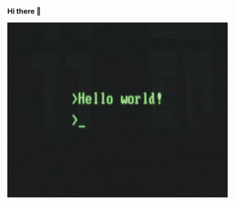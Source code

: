 ### Hi there 👋 
<div align="center">
<img src="hello-world.gif" align="center" height="400" />
</div>  

<!--
![Your Repository's Stats](https://github-readme-stats.vercel.app/api?estebansg1=Your_GitHub_Username&show_icons=true)
**estebansg1/estebansg1** is a ✨ _special_ ✨ repository because its `README.md` (this file) appears on your GitHub profile.

Here are some ideas to get you started:

- 🔭 I’m currently working on ...
- 🌱 I’m currently learning ...
- 👯 I’m looking to collaborate on ...
- 🤔 I’m looking for help with ...
- 💬 Ask me about ...
- 📫 How to reach me: ...
- 😄 Pronouns: ...
- ⚡ Fun fact: ...
-->

